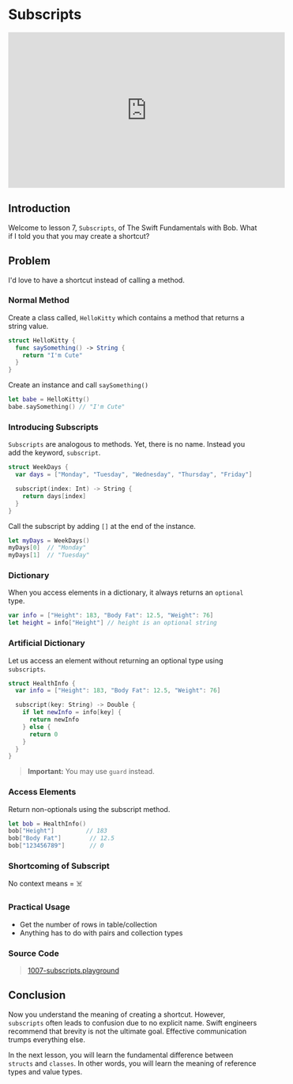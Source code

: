 # Subscripts
<div align="center">
<iframe width="560" height="315" src="https://www.youtube.com/embed/KYPkVDpbuGg" frameborder="0" allowfullscreen></iframe>
</div>

## Introduction
Welcome to lesson 7, `Subscripts`, of The Swift Fundamentals with Bob. What if I told you that you may create a shortcut?

## Problem
I'd love to have a shortcut instead of calling a method.

### Normal Method
Create a class called, `HelloKitty` which contains a method that returns a string value.

```swift
struct HelloKitty {
  func saySomething() -> String {
    return "I'm Cute"
  }
}
```

Create an instance and call `saySomething()`
```swift
let babe = HelloKitty()
babe.saySomething() // "I'm Cute"
```

### Introducing Subscripts
`Subscripts` are analogous to methods. Yet, there is no name. Instead you add the keyword, `subscript`.

```swift
struct WeekDays {
  var days = ["Monday", "Tuesday", "Wednesday", "Thursday", "Friday"]

  subscript(index: Int) -> String {
    return days[index]
  }  
}
```

Call the subscript by adding `[]` at the end of the instance.

```swift
let myDays = WeekDays()
myDays[0]  // "Monday"
myDays[1]  // "Tuesday"
```

### Dictionary
When you access elements in a dictionary, it always returns an `optional` type.

```swift
var info = ["Height": 183, "Body Fat": 12.5, "Weight": 76]
let height = info["Height"] // height is an optional string
```

### Artificial Dictionary
Let us access an element without returning an optional type using `subscripts`.

```swift
struct HealthInfo {
  var info = ["Height": 183, "Body Fat": 12.5, "Weight": 76]

  subscript(key: String) -> Double {
    if let newInfo = info[key] {
      return newInfo
    } else {
      return 0
    }
  }
}
```

> **Important:** You may use `guard` instead.

### Access Elements
Return non-optionals using the subscript method.

```swift
let bob = HealthInfo()
bob["Height"]         // 183
bob["Body Fat"]        // 12.5
bob["123456789"]       // 0
```

### Shortcoming of Subscript
No context means = ☠️

### Practical Usage
  - Get the number of rows in table/collection
  - Anything has to do with pairs and collection types

### Source Code
> [1007-subscripts.playground](https://www.dropbox.com/sh/iz1o5gg2f43iljs/AACrUrvLKQPc-25ryQ1fzFkPa?dl=0)


## Conclusion
Now you understand the meaning of creating a shortcut. However, `subscripts` often leads to confusion due to no explicit name. Swift engineers recommend that brevity is not the ultimate goal. Effective communication trumps everything else.

In the next lesson, you will learn the fundamental difference between `structs` and `classes`. In other words, you will learn the meaning of reference types and value types.
